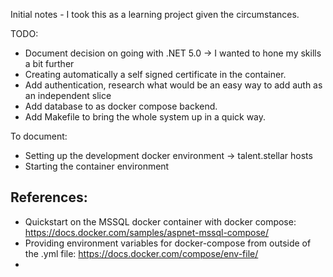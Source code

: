 Initial notes - I took this as a learning project given the circumstances.

TODO:
- Document decision on going with .NET 5.0 -> I wanted to hone my skills a bit further
- Creating automatically a self signed certificate in the container.
- Add authentication, research what would be an easy way to add auth as an independent slice
- Add database to as docker compose backend.
- Add Makefile to bring the whole system up in a quick way. 

To document:
- Setting up the development docker environment -> talent.stellar hosts
- Starting the container environment

References:
---
- Quickstart on the MSSQL docker container with docker compose: https://docs.docker.com/samples/aspnet-mssql-compose/
- Providing environment variables for docker-compose from outside of the .yml file: https://docs.docker.com/compose/env-file/
- 